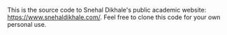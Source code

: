 This is the source code to Snehal Dikhale's public academic website: https://www.snehaldikhale.com/. Feel free to clone this code for your own personal use.
